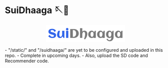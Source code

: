 # SuiDhaaga 🪡🧵
<p align="center">
  <img src="https://github.com/abchnexus/SuiDhaaga/blob/main/logo.png">
</p>
- "/static/" and "/suidhaaga/" are yet to be configured and uploaded in this repo.
- Complete in upcoming days.
- Also, upload the SD code and Recommender code.
